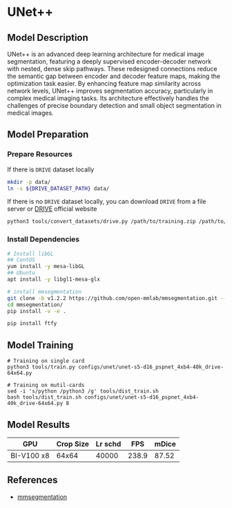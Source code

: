 # UNet++

## Model Description

UNet++ is an advanced deep learning architecture for medical image segmentation, featuring a deeply supervised
encoder-decoder network with nested, dense skip pathways. These redesigned connections reduce the semantic gap between
encoder and decoder feature maps, making the optimization task easier. By enhancing feature map similarity across
network levels, UNet++ improves segmentation accuracy, particularly in complex medical imaging tasks. Its architecture
effectively handles the challenges of precise boundary detection and small object segmentation in medical images.

## Model Preparation

### Prepare Resources

If there is `DRIVE` dataset locally

```bash
mkdir -p data/
ln -s ${DRIVE_DATASET_PATH} data/
```

If there is no `DRIVE` dataset locally, you can download `DRIVE` from a file server or
[DRIVE](https://drive.grand-challenge.org/) official website

```bash
python3 tools/convert_datasets/drive.py /path/to/training.zip /path/to/test.zip
```

### Install Dependencies

```bash
# Install libGL
## CentOS
yum install -y mesa-libGL
## Ubuntu
apt install -y libgl1-mesa-glx

# install mmsegmentation
git clone -b v1.2.2 https://github.com/open-mmlab/mmsegmentation.git --depth=1
cd mmsegmentation/
pip install -v -e .

pip install ftfy
```

## Model Training

```shell
# Training on single card
python3 tools/train.py configs/unet/unet-s5-d16_pspnet_4xb4-40k_drive-64x64.py

# Training on mutil-cards
sed -i 's/python /python3 /g' tools/dist_train.sh
bash tools/dist_train.sh configs/unet/unet-s5-d16_pspnet_4xb4-40k_drive-64x64.py 8
```

## Model Results

| GPU        | Crop Size | Lr schd | FPS   | mDice |
|------------|-----------|---------|-------|-------|
| BI-V100 x8 | 64x64     | 40000   | 238.9 | 87.52 |

## References

- [mmsegmentation](https://github.com/open-mmlab/mmsegmentation)

